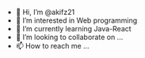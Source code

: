 - 👋 Hi, I’m @akifz21
- 👀 I’m interested in Web programming
- 🌱 I’m currently learning Java-React
- 💞️ I’m looking to collaborate on ...
- 📫 How to reach me ...

<!---
akifz21/akifz21 is a ✨ special ✨ repository because its `README.md` (this file) appears on your GitHub profile.
You can click the Preview link to take a look at your changes.
--->
